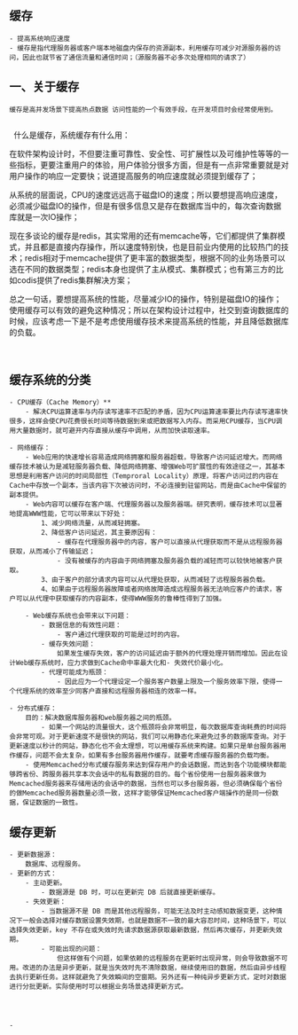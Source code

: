 ## 缓存
	- 提高系统响应速度
	- 缓存是指代理服务器或客户端本地磁盘内保存的资源副本，利用缓存可减少对源服务器的访问，因此也就节省了通信流量和通信时间；（源服务器不必多次处理相同的请求了）	
## 一、关于缓存 ##
	缓存是高并发场景下提高热点数据 访问性能的一个有效手段，在开发项目时会经常使用到。
	 

 
什么是缓存，系统缓存有什么用：

在软件架构设计时，不但要注重可靠性、安全性、可扩展性以及可维护性等等的一些指标，更要注重用户的体验，用户体验分很多方面，但是有一点非常重要就是对用户操作的响应一定要快；说道提高服务的响应速度就必须提到缓存了；

从系统的层面说，CPU的速度远远高于磁盘IO的速度；所以要想提高响应速度，必须减少磁盘IO的操作，但是有很多信息又是存在数据库当中的，每次查询数据库就是一次IO操作；

现在多谈论的缓存是redis，其实常用的还有memcache等，它们都提供了集群模式，并且都是直接内存操作，所以速度特别快，也是目前业内使用的比较热门的技术；redis相对于memcache提供了更丰富的数据类型，根据不同的业务场景可以选在不同的数据类型；redis本身也提供了主从模式、集群模式；也有第三方的比如codis提供了redis集群解决方案；

总之一句话，要想提高系统的性能，尽量减少IO的操作，特别是磁盘IO的操作；使用缓存可以有效的避免这种情况；所以在架构设计过程中，社交到查询数据库的时候，应该考虑一下是不是考虑使用缓存技术来提高系统的性能，并且降低数据库的负载。



 
## 缓存系统的分类
	- CPU缓存（Cache Memory）**
		- 解决CPU运算速率与内存读写速率不匹配的矛盾，因为CPU运算速率要比内存读写速率快很多，这样会使CPU花费很长时间等待数据到来或把数据写入内存。而采用CPU缓存，当CPU调用大量数据时，就可避开内存直接从缓存中调用，从而加快读取速率。

	- 网络缓存：
		- Web应用的快速增长容易造成网络拥塞和服务器超载，导致客户访问延迟增大。而网络缓存技术被认为是减轻服务器负载、降低网络拥塞、增强Web可扩展性的有效途径之一，其基本思想是利用客户访问的时间局部性（Temproral Locality）原理，将客户访问过的内容在Cache中存放一个副本，当该内容下次被访问时，不必连接到驻留网站，而是由Cache中保留的副本提供。
		- Web内容可以缓存在客户端、代理服务器以及服务器端。研究表明，缓存技术可以显著地提高WWW性能，它可以带来以下好处：
			1、减少网络流量，从而减轻拥塞。
			2、降低客户访问延迟，其主要原因有：
				- 缓存在代理服务器中的内容，客户可以直接从代理获取而不是从远程服务器获取，从而减小了传输延迟；
				- 没有被缓存的内容由于网络拥塞及服务器负载的减轻而可以较快地被客户获取。
			3、由于客户的部分请求内容可以从代理处获取，从而减轻了远程服务器负载。
			4、如果由于远程服务器故障或者网络故障造成远程服务器无法响应客户的请求，客户可以从代理中获取缓存的内容副本，使得WWW服务的鲁棒性得到了加强。

		- Web缓存系统也会带来以下问题：
			- 数据信息的有效性问题：
				- 客户通过代理获取的可能是过时的内容。
			- 缓存失效问题：
				如果发生缓存失效，客户的访问延迟由于额外的代理处理开销而增加。因此在设计Web缓存系统时，应力求做到Cache命中率最大化和- 失效代价最小化。
			- 代理可能成为瓶颈：
				- 因此应为一个代理设定一个服务客户数量上限及一个服务效率下限，使得一个代理系统的效率至少同客户直接和远程服务器相连的效率一样。

	- 分布式缓存：
		目的：解决数据库服务器和web服务器之间的瓶颈。
			- 如果一个网站的流量很大，这个瓶颈将会非常明显，每次数据库查询耗费的时间将会非常可观。对于更新速度不是很快的网站，我们可以用静态化来避免过多的数据库查询。对于更新速度以秒计的网站，静态化也不会太理想，可以用缓存系统来构建。如果只是单台服务器用作缓存，问题不会太复杂，如果有多台服务器用作缓存，就要考虑缓存服务器的负载均衡。
		- 使用Memcached分布式缓存服务来达到保存用户的会话数据，而达到各个功能模块都能够跨省份、跨服务器共享本次会话中的私有数据的目的。每个省份使用一台服务器来做为Memcached服务器来存储用话的会话中的数据，当然也可以多台服务器，但必须确保每个省份的做Memcached服务器数量必须一致，这样才能够保证Memcached客户端操作的是同一份数据，保证数据的一致性。


## 缓存更新
	- 更新数据源：
		数据库、远程服务。
	- 更新的方式：
		- 主动更新。
			- 数据源是 DB 时，可以在更新完 DB 后就直接更新缓存。
		- 失效更新：
			- 当数据源不是 DB 而是其他远程服务，可能无法及时主动感知数据变更，这种情况下一般会选择对缓存数据设置失效期，也就是数据不一致的最大容忍时间，这种场景下，可以选择失效更新，key 不存在或失效时先请求数据源获取最新数据，然后再次缓存，并更新失效期。
			- 可能出现的问题：
				但这样做有个问题，如果依赖的远程服务在更新时出现异常，则会导致数据不可用。改进的办法是异步更新，就是当失效时先不清除数据，继续使用旧的数据，然后由异步线程去执行更新任务。这样就避免了失效瞬间的空窗期。另外还有一种纯异步更新方式，定时对数据进行分批更新。实际使用时可以根据业务场景选择更新方式。




	-